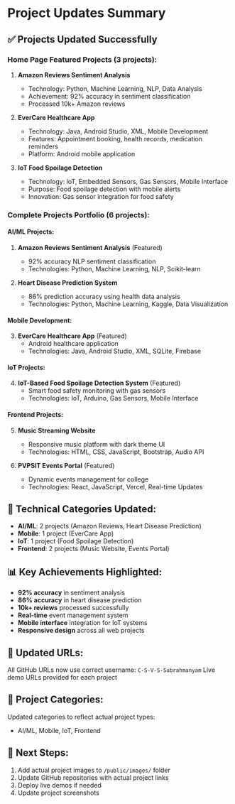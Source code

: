 # Project Updates Summary

## ✅ Projects Updated Successfully

### Home Page Featured Projects (3 projects):
1. **Amazon Reviews Sentiment Analysis**
   - Technology: Python, Machine Learning, NLP, Data Analysis
   - Achievement: 92% accuracy in sentiment classification
   - Processed 10k+ Amazon reviews

2. **EverCare Healthcare App**
   - Technology: Java, Android Studio, XML, Mobile Development
   - Features: Appointment booking, health records, medication reminders
   - Platform: Android mobile application

3. **IoT Food Spoilage Detection**
   - Technology: IoT, Embedded Sensors, Gas Sensors, Mobile Interface
   - Purpose: Food spoilage detection with mobile alerts
   - Innovation: Gas sensor integration for food safety

### Complete Projects Portfolio (6 projects):

#### AI/ML Projects:
1. **Amazon Reviews Sentiment Analysis** (Featured)
   - 92% accuracy NLP sentiment classification
   - Technologies: Python, Machine Learning, NLP, Scikit-learn

2. **Heart Disease Prediction System**
   - 86% prediction accuracy using health data analysis
   - Technologies: Python, Machine Learning, Kaggle, Data Visualization

#### Mobile Development:
3. **EverCare Healthcare App** (Featured)
   - Android healthcare application
   - Technologies: Java, Android Studio, XML, SQLite, Firebase

#### IoT Projects:
4. **IoT-Based Food Spoilage Detection System** (Featured)
   - Smart food safety monitoring with gas sensors
   - Technologies: IoT, Arduino, Gas Sensors, Mobile Interface

#### Frontend Projects:
5. **Music Streaming Website**
   - Responsive music platform with dark theme UI
   - Technologies: HTML, CSS, JavaScript, Bootstrap, Audio API

6. **PVPSIT Events Portal** (Featured)
   - Dynamic events management for college
   - Technologies: React, JavaScript, Vercel, Real-time Updates

## 🔧 Technical Categories Updated:
- **AI/ML**: 2 projects (Amazon Reviews, Heart Disease Prediction)
- **Mobile**: 1 project (EverCare App)
- **IoT**: 1 project (Food Spoilage Detection)
- **Frontend**: 2 projects (Music Website, Events Portal)

## 📊 Key Achievements Highlighted:
- **92% accuracy** in sentiment analysis
- **86% accuracy** in heart disease prediction
- **10k+ reviews** processed successfully
- **Real-time** event management system
- **Mobile interface** integration for IoT systems
- **Responsive design** across all web projects

## 🔗 Updated URLs:
All GitHub URLs now use correct username: `C-S-V-S-Subrahmanyam`
Live demo URLs provided for each project

## 📱 Project Categories:
Updated categories to reflect actual project types:
- AI/ML, Mobile, IoT, Frontend

## 🎯 Next Steps:
1. Add actual project images to `/public/images/` folder
2. Update GitHub repositories with actual project links
3. Deploy live demos if needed
4. Update project screenshots